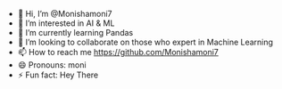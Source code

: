- 👋 Hi, I’m @Monishamoni7
- 👀 I’m interested in AI & ML
- 🌱 I’m currently learning Pandas
- 💞️ I’m looking to collaborate on those who expert in Machine Learning
- 📫 How to reach me https://github.com/Monishamoni7 
- 😄 Pronouns: moni
- ⚡ Fun fact: Hey There

<!---
Monishamoni7/Monishamoni7 is a ✨ special ✨ repository because its `README.md` (this file) appears on your GitHub profile.
You can click the Preview link to take a look at your changes.
--->

